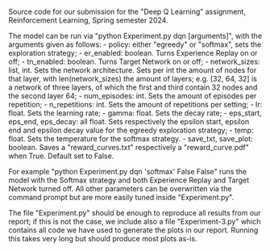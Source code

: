 Source code for our submission for the "Deep Q Learning" assignment, Reinforcement Learning, Spring semester 2024.

The model can be run via "python Experiment.py dqn [arguments]", with the arguments given as follows:
    -   policy: either "egreedy" or "softmax", sets the exploration strategy;
    -   er_enabled: boolean. Turns Experience Replay on or off;
    -   tn_enabled: boolean. Turns Target Network on or off;
    -   network_sizes: list, int. Sets the network architecture. Sets per int the amount of nodes for that layer,
    with len(network_sizes) the amount of layers; e.g. [32, 64, 32] is a network of three layers,
    of which the first and third contain 32 nodes and the second layer 64;
    -   num_episodes: int. Sets the amount of episodes per repetition;
    -   n_repetitions: int. Sets the amount of repetitions per setting;
    -   lr: float. Sets the learning rate;
    -   gamma: float. Sets the decay rate;
    -   eps_start, eps_end, eps_decay: all float. Sets respectively the epsilon start, epsilon end and epsilon decay value
    for the egreedy exploration strategy;
    -   temp: float. Sets the temperature for the softmax strategy.
    -   save_txt, save_plot: boolean. Saves a "reward_curves.txt" respectively a "reward_curve.pdf" when True. Default set to False.


For example "python Experiment.py dqn 'softmax' False False" runs the model with the Softmax strategy and both Experience Replay
and Target Network turned off. All other parameters can be overwritten via the command prompt but are more easily tuned inside "Experiment.py".

The file "Experiment.py" should be enough to reproduce all results from our report; if this is not the case, we include also a file 
"Experiment-3.py" which contains all code we have used to generate the plots in our report. Running this takes very long 
but should produce most plots as-is. 

